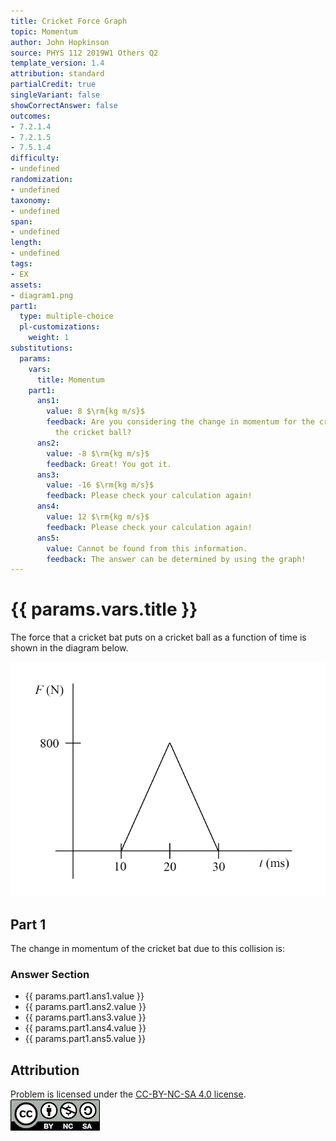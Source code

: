 ```yaml
---
title: Cricket Force Graph
topic: Momentum
author: John Hopkinson
source: PHYS 112 2019W1 Others Q2
template_version: 1.4
attribution: standard
partialCredit: true
singleVariant: false
showCorrectAnswer: false
outcomes:
- 7.2.1.4
- 7.2.1.5
- 7.5.1.4
difficulty:
- undefined
randomization:
- undefined
taxonomy:
- undefined
span:
- undefined
length:
- undefined
tags:
- EX
assets:
- diagram1.png
part1:
  type: multiple-choice
  pl-customizations:
    weight: 1
substitutions:
  params:
    vars:
      title: Momentum
    part1:
      ans1:
        value: 8 $\rm{kg m/s}$
        feedback: Are you considering the change in momentum for the cricket bat or
          the cricket ball?
      ans2:
        value: -8 $\rm{kg m/s}$
        feedback: Great! You got it.
      ans3:
        value: -16 $\rm{kg m/s}$
        feedback: Please check your calculation again!
      ans4:
        value: 12 $\rm{kg m/s}$
        feedback: Please check your calculation again!
      ans5:
        value: Cannot be found from this information.
        feedback: The answer can be determined by using the graph!
---
```

# {{ params.vars.title }}
The force that a cricket bat puts on a cricket ball as a function of time is shown in the diagram below.

<img src="diagram1.png" alt = "Image is of a Force (N) vs. Time (ms) graph. From t = 0 to 10ms, it is 0N. From 10ms to 20ms, there is a linear slope from 0N to 800N. From 20ms to 30ms, there is a linear slope from 800N to 0N. From 10ms to 30ms, this shape is formed: /\. From 30ms onwards, there is 0N of force." >

## Part 1

The change in momentum of the cricket bat due to this collision is:

### Answer Section

- {{ params.part1.ans1.value }}
- {{ params.part1.ans2.value }}
- {{ params.part1.ans3.value }}
- {{ params.part1.ans4.value }}
- {{ params.part1.ans5.value }}

## Attribution

Problem is licensed under the [CC-BY-NC-SA 4.0 license](https://creativecommons.org/licenses/by-nc-sa/4.0/).<br> ![The Creative Commons 4.0 license requiring attribution-BY, non-commercial-NC, and share-alike-SA license.](https://raw.githubusercontent.com/firasm/bits/master/by-nc-sa.png)
